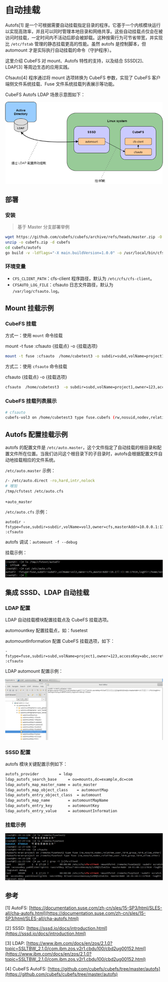 # 自动挂载

Autofs[1] 是一个可根据需要自动挂载指定目录的程序。它基于一个内核模块运行以实现高效率，并且可以同时管理本地目录和网络共享。这些自动挂载点仅会在被访问时挂载，一定时间内不活动后即会被卸载。这种按需行为可节省带宽，并实现比 `/etc/fstab` 管理的静态挂载更高的性能。虽然 autofs 是控制脚本，但 automount 才是实际执行自动挂载的命令（守护程序）。

这里介绍 CubeFS 对 mount、Autofs 特性的支持，以及结合 SSSD[2]、LDAP[3] 等周边生态的应用实践。

Cfsauto[4] 程序通过将 mount 选项转换为 CubeFS 参数，实现了 CubeFS 客户端侧文件系统挂载、Fuse 文件系统挂载列表展示等功能。

CubeFS Autofs LDAP 场景示意图如下：

![示意图](./pic/autofs-1.png)


## 部署

### 安装

>基于 Master 分支部署举例
```bash
wget https://github.com/cubefs/cubefs/archive/refs/heads/master.zip -O cubefs.zip
unzip -o cubefs.zip -d cubefs
cd cubefs/autofs
go build -v -ldflags="-X main.buildVersion=1.0.0" -o /usr/local/bin/cfsauto
```

### 环境变量

* `CFS_CLIENT_PATH`：cfs-client 程序路径，默认为 `/etc/cfs/cfs-client`。
* `CFSAUTO_LOG_FILE`：cfsauto 日志文件路径，默认为 `/var/log/cfsauto.log`。
## Mount 挂载示例

### CubeFS 挂载

方式一：使用 `mount` 命令挂载

mount -t fuse :cfsauto {挂载点} -o {挂载选项}

```bash
mount -t fuse :cfsauto  /home/cubetest3 -o subdir=subd,volName=project1,owner=123,accessKey=abc,secretKey=xyz,masterAddr=10.0.0.12:17010,logDir=/var/logs/cfs/log,enablePosixACL,logLevel=debug
```

方式二：使用 `cfsauto` 命令挂载

cfsauto {挂载点} -o {挂载选项}

```bash
cfsauto  /home/cubetest3  -o subdir=subd,volName=project1,owner=123,accessKey=abc,secretKey=xyz,masterAddr=10.0.0.12:17010,logDir=/var/logs/cfs/log,enablePosixACL,logLevel=debug
```

### CubeFS 挂载列表展示

```bash
# cfsauto 
cubefs-vol3 on /home/cubetest3 type fuse.cubefs (rw,nosuid,nodev,relatime,user_id=0,group_id=0,allow_other)
```

## Autofs 配置挂载示例

autofs 的配置文件是 `/etc/auto.master`，这个文件指定了自动挂载的根目录和配置文件所在位置。当我们访问这个根目录下的子目录时，autofs会根据配置文件自动地挂载相应的文件系统。

`/etc/auto.master` 示例：

```bash
/- /etc/auto.direct -ro,hard,intr,nolock
# 增加
/tmp/cfstest /etc/auto.cfs

+auto_master
```

`/etc/auto.cfs` 示例：

```plain
autodir -fstype=fuse,subdir=subdir,volName=vol3,owner=cfs,masterAddr=10.0.0.1:17010,logDir=/home/service/logauto,enablePosixACL,logLever=debug :cfsauto
```

autofs 调试：`automount -f --debug`

挂载示例：

![挂载示例](./pic/autofs-2.png)


## 集成 SSSD、LDAP 自动挂载

### LDAP 配置

LDAP 自动挂载模块配置挂载点及 CubeFS 挂载选项。

automountkey 配置挂载点，如：fusetest

automountInformation 配置 CubeFS 挂载选项，如下：

```plain
-fstype=fuse,subdir=subd,volName=project1,owner=123,accessKey=abc,secretKey=xyz,masterAddr=10.0.0.12:17010,logDir=/var/logs/cfs/log,enablePosixACL,logLevel=debug :cfsauto
```
LDAP automount 配置示例：

![配置示例](./pic/autofs-3.png)


### SSSD 配置

autofs 模块关键配置示例如下：

```bash
autofs_provider			= ldap
ldap_autofs_search_base		= ou=mounts,dc=example,dc=com
ldap_autofs_map_master_name	= auto_master
ldap_autofs_map_object_class	= automountMap
ldap_autofs_entry_object_class	= automount
ldap_autofs_map_name		= automountMapName
ldap_autofs_entry_key		= automountKey
ldap_autofs_entry_value		= automountInformation
```

### 挂载示例

![挂载示例](./pic/autofs-4.png)


## 参考

[1] AutoFS: [https://documentation.suse.com/zh-cn/sles/15-SP3/html/SLES-all/cha-autofs.html](https://documentation.suse.com/zh-cn/sles/15-SP3/html/SLES-all/cha-autofs.html)

[2] SSSD: [https://sssd.io/docs/introduction.html](https://sssd.io/docs/introduction.html)

[3] LDAP: [https://www.ibm.com/docs/en/zos/2.1.0?topic=SSLTBW_2.1.0/com.ibm.zos.v2r1.cbdu100/cbd2ug00152.html](https://www.ibm.com/docs/en/zos/2.1.0?topic=SSLTBW_2.1.0/com.ibm.zos.v2r1.cbdu100/cbd2ug00152.html)

[4] CubeFS AutoFS: [https://github.com/cubefs/cubefs/tree/master/autofs](https://github.com/cubefs/cubefs/tree/master/autofs)

 

